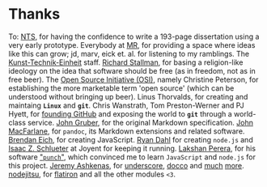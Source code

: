 # Thanks


To: [NTS](http://nts.is), for having the confidence to write a 193-page dissertation using a very early prototype. Everybody at [MR](http://maschinenraum.tk), for providing a space where ideas like this can grow; jd, marv, eick et. al. for listening to my ramblings. The [Kunst-Technik-Einheit](http://kte.is) staff. [Richard Stallman](http://www.stallman.org), for basing a religion-like ideology on the idea that software should be free (as in freedom, not as in free beer). The [Open Source Initiative (OSI)](https://en.wikipedia.org/wiki/Open_Source_Initiative), namely Christine Peterson, for establishing the more marketable term 'open source' (which can be understood without bringing up beer). Linus Thorvalds, for creating and maintaing **`Linux`** and **`git`**. Chris Wanstrath, Tom Preston-Werner and PJ Hyett, for [founding GitHub](http://tom.preston-werner.com/2011/03/29/ten-lessons-from-githubs-first-year.html) and exposing the world to **`git`** through a world-class service. [John Gruber](http://daringfireball.net), for the original Markdown specification. [John MacFarlane](http://johnmacfarlane.net/), for `pandoc`, its Markdown extensions and related software. [Brendan Eich](http://brendaneich.com), for creating JavaScript. [Ryan Dahl](https://github.com/ry) for creating `node.js` and [Isaac Z. Schlueter](http://izs.me) at Joyent for keeping it running. [Lakshan Perera](https://github.com/laktek), for his software ["`punch`"](https://github.com/laktek/punch), which convinced me to learn `JavaScript` and `node.js` for this project. [Jeremy Ashkenas](https://twitter.com/jashkenas), for [underscore](http://underscorejs.org), [docco](http://jashkenas.github.io/docco/) and [much](http://backbonejs.org) [more](http://coffeescript.org). [nodejitsu](https://www.nodejitsu.com), for [flatiron](http://flatironjs.org) and all the other modules `<3`.


